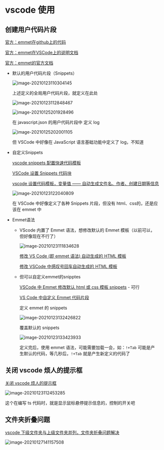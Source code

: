 # vscode 使用

## 创建用户代码片段

[官方：emmet在github上的代码](https://github.com/emmetio/emmet)

[官方：emmet在VSCode上的说明文档](https://code.visualstudio.com/docs/editor/emmet)

[官方：emmet的官方文档](https://docs.emmet.io/)

- 默认的用户代码片段（Snippets）

  ![image-20210123110304145](https://gitee.com/twilight_h_1184651848/pic-go-img/raw/master/软件插件轮子/all/20210123110306.png)

  上述定义的全局用户代码片段，就定义在此处

  ![image-20210123112848467](https://gitee.com/twilight_h_1184651848/pic-go-img/raw/master/软件插件轮子/all/20210123112850.png)

  ![image-20210125201928496](https://gitee.com/twilight_h_1184651848/pic-go-img/raw/master/软件插件轮子/all/20210125201930.png)

  在 javascript.json 的用户代码片段中 定义 log

  ![image-20210125202001105](https://gitee.com/twilight_h_1184651848/pic-go-img/raw/master/软件插件轮子/all/20210125202002.png)

  但 VSCode 中好像在 JavaScript 语言基础功能中定义了 log，不知道

- 自定义Snippets

  [vscode snippets 配置快速代码模板](https://blog.csdn.net/qq_31331027/article/details/84635553)

  [VSCode 设置 Snippets 代码块](https://blog.csdn.net/ArtinCode/article/details/102961785)
  
  [vscode 设置代码模板，变量值 —— 自动生成文件名、作者、创建日期等信息](https://blog.csdn.net/weixin_44901175/article/details/107617912)
  
  ![image-20210123122040809](https://gitee.com/twilight_h_1184651848/pic-go-img/raw/master/软件插件轮子/all/20210123122042.png)
  
  在 VSCode 中好像定义了各种 Snippets 片段，但没有 html、css的，还是应该在 emmet 中
  
- Emmet语法

  + VScode 内置了 Emmet 语法，想修改默认的 Emmet 模板（以前可以，但好像现在不行了）

    ![image-20210123111834628](https://gitee.com/twilight_h_1184651848/pic-go-img/raw/master/软件插件轮子/all/20210123111835.png)

    [修改 VS Code (即 emmet 语法) 自动生成的 HTML 模板](https://www.jianshu.com/p/4effad66eccc)

    [修改 VSCode 中感叹号回车自动生成的 HTML 模板](https://blog.csdn.net/qq_42123832/article/details/107492506)

  + 但可以自定义emmet的snipptes
  
    [VSCode 中 Emmet 修改默认 html 或 css 模板 snippets](https://blog.csdn.net/weixin_42655717/article/details/112533401) - 可行
  
    [VS Code 中自定义 Emmet 代码片段](https://blog.csdn.net/zjthorse/article/details/83048869)

    定义 emmet 的 snippets

    ![image-20210123132426822](https://gitee.com/twilight_h_1184651848/pic-go-img/raw/master/软件插件轮子/all/20210123132429.png)

    覆盖默认的 snippets
  
    ![image-20210123133423933](https://gitee.com/twilight_h_1184651848/pic-go-img/raw/master/软件插件轮子/all/20210123133425.png)
    
    定义完后，使用 emmet 语法，可能需要加载一会，如：`!+Tab` 可能是产生默认的代码，等几秒后，`!+Tab` 就是产生新定义的代码了

## 关闭 vscode 烦人的提示框

[关闭 vscode 烦人的提示框](https://blog.csdn.net/liuyuemozhu/article/details/101056556)

![image-20210123112453285](https://gitee.com/twilight_h_1184651848/pic-go-img/raw/master/软件插件轮子/all/20210123112454.png)

这个在编写 ts 代码时，就是显示鼠标悬停提示信息的，控制的开关吧

## 文件夹折叠问题

[vscode 下级文件夹与上级文件夹并列，文件夹折叠问题解决](https://blog.csdn.net/weixin_42162265/article/details/106207676)

![image-20210127141157508](https://gitee.com/twilight_h_1184651848/pic-go-img/raw/master/软件插件轮子/all/20210127141221.png)